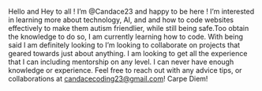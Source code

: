 Hello and Hey to all ! I’m @Candace23 and happy to be here !
 I’m interested in learning more about technology, AI, and and how to code websites effectively to make them autism friendlier, while still being safe.Too obtain the knowledge to do so, I am currently learning how to code. With being said I am definitely looking to 
  I’m looking to collaborate on projects that geared towards just about anything. I am looking to get all the experience that I can including mentorship on any level. I can never have enough knowledge or experience. Feel free to reach out with any advice tips, or collaborations 
 at candacecoding23@gmail.com! Carpe Diem!

